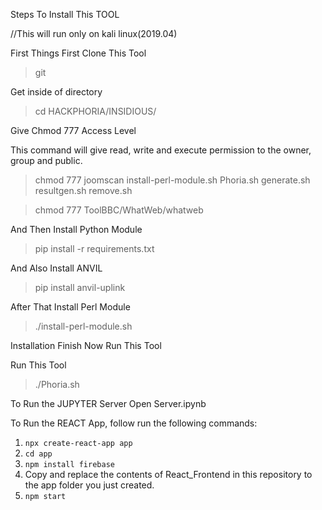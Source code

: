 

Steps To Install This TOOL

//This will run only on kali linux(2019.04)

First Things First Clone This Tool 
> git 

Get inside of directory
> cd HACKPHORIA/INSIDIOUS/



Give Chmod 777 Access Level

This command will give read, write and execute permission to the owner, group and public. 
 
> chmod 777  joomscan  install-perl-module.sh Phoria.sh generate.sh resultgen.sh remove.sh

> chmod 777 ToolBBC/WhatWeb/whatweb

And Then Install Python Module
> pip install -r requirements.txt

And Also Install ANVIL
> pip install anvil-uplink

After That Install Perl Module 
> ./install-perl-module.sh

Installation Finish Now Run This Tool

Run This Tool 
> ./Phoria.sh

To Run the JUPYTER Server Open Server.ipynb

To Run the REACT App, follow run the following commands:
1. `npx create-react-app app`
2. `cd app`
3. `npm install firebase`
4. Copy and replace the contents of React_Frontend in this repository to the app folder you just created.
5. `npm start`


